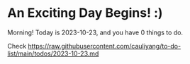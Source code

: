 # An Exciting Day Begins! :)

Morning! Today is 2023-10-23, and you have 0 things to do.

Check https://raw.githubusercontent.com/cauliyang/to-do-list/main/todos/2023-10-23.md